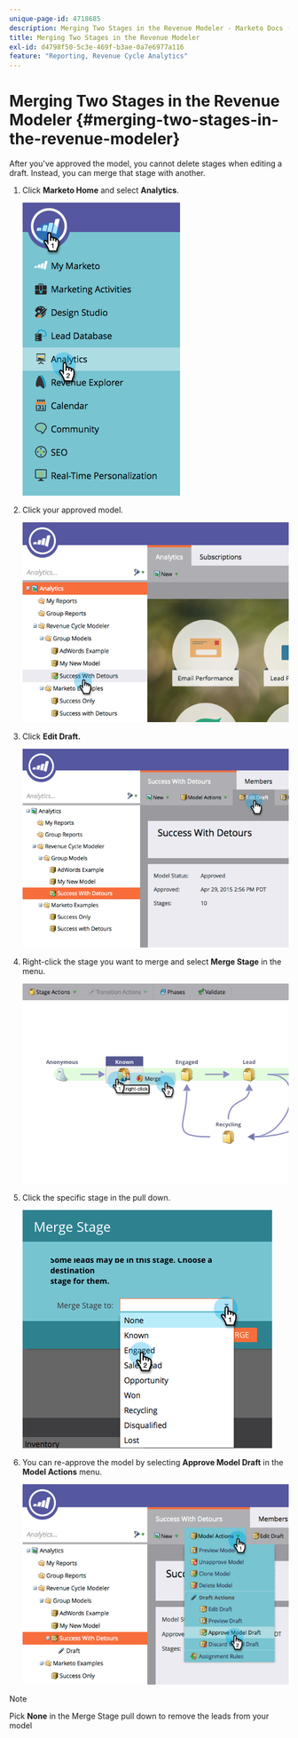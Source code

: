 ```yaml
---
unique-page-id: 4718685
description: Merging Two Stages in the Revenue Modeler - Marketo Docs - Product Documentation
title: Merging Two Stages in the Revenue Modeler
exl-id: d4798f50-5c3e-469f-b3ae-0a7e6977a116
feature: "Reporting, Revenue Cycle Analytics"
---
```

# Merging Two Stages in the Revenue Modeler {#merging-two-stages-in-the-revenue-modeler}

After you've approved the model, you cannot delete stages when editing a draft. Instead, you can merge that stage with another.

1. Click **Marketo Home** and select **Analytics**.

   ![](assets/image2015-4-29-14-3a59-3a9.png)

1. Click your approved model.

   ![](assets/image2015-4-29-15-3a3-3a15.png)

1. Click **Edit Draft.**

   ![](assets/image2015-4-29-15-3a7-3a3.png)

1. Right-click the stage you want to merge and select **Merge Stage** in the menu.

   ![](assets/image2015-4-29-15-3a10-3a6.png)

1. Click the specific stage in the pull down.

   ![](assets/image2015-4-29-15-3a52-3a5.png)

1. You can re-approve the model by selecting **Approve Model Draft** in the **Model Actions** menu.

   ![](assets/image2015-4-29-16-3a5-3a53.png)

>[!NOTE]
>
>Pick **None** in the Merge Stage pull down to remove the leads from your model

